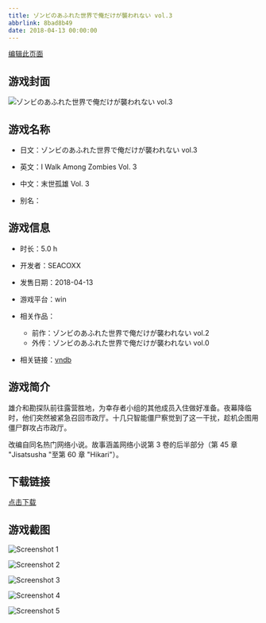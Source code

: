 ```yaml
---
title: ゾンビのあふれた世界で俺だけが襲われない vol.3
abbrlink: 8bad8b49
date: 2018-04-13 00:00:00
---
```

[编辑此页面](https://github.com/ACG-3/ADV3-source/blob/main/source/_posts/%E3%82%BE%E3%83%B3%E3%83%93%E3%81%AE%E3%81%82%E3%81%B5%E3%82%8C%E3%81%9F%E4%B8%96%E7%95%8C%E3%81%A7%E4%BF%BA%E3%81%A0%E3%81%91%E3%81%8C%E8%A5%B2%E3%82%8F%E3%82%8C%E3%81%AA%E3%81%84%20vol.3.md)

## 游戏封面

![ゾンビのあふれた世界で俺だけが襲われない vol.3](https://pan.timero.xyz/d/onedrive/img_lib_001/%E3%82%BE%E3%83%B3%E3%83%93%E3%81%AE%E3%81%82%E3%81%B5%E3%82%8C%E3%81%9F%E4%B8%96%E7%95%8C%E3%81%A7%E4%BF%BA%E3%81%A0%E3%81%91%E3%81%8C%E8%A5%B2%E3%82%8F%E3%82%8C%E3%81%AA%E3%81%84%20vol.3_cover.avif)


## 游戏名称

- 日文：ゾンビのあふれた世界で俺だけが襲われない vol.3
- 英文：I Walk Among Zombies Vol. 3
- 中文：末世孤雄 Vol. 3

- 别名：


## 游戏信息

- 时长：5.0 h
- 开发者：SEACOXX
- 发售日期：2018-04-13
- 游戏平台：win
- 相关作品：
   - 前作：ゾンビのあふれた世界で俺だけが襲われない vol.2
   - 外传：ゾンビのあふれた世界で俺だけが襲われない vol.0

- 相关链接：[vndb](https://vndb.org/v22775)


## 游戏简介

雄介和勘探队前往露营胜地，为幸存者小组的其他成员入住做好准备。夜幕降临时，他们突然被紧急召回市政厅。十几只智能僵尸察觉到了这一干扰，趁机企图用僵尸群攻占市政厅。

改编自同名热门网络小说。故事涵盖网络小说第 3 卷的后半部分（第 45 章 "Jisatsusha "至第 60 章 "Hikari"）。


## 下载链接

[点击下载](https://pan.timero.xyz/onedrive/adv_lib_001/%E3%82%BE%E3%83%B3%E3%83%93%E3%81%AE%E3%81%82%E3%81%B5%E3%82%8C%E3%81%9F%E4%B8%96%E7%95%8C%E3%81%A7%E4%BF%BA%E3%81%A0%E3%81%91%E3%81%8C%E8%A5%B2%E3%82%8F%E3%82%8C%E3%81%AA%E3%81%84%20vol.3)


## 游戏截图


![Screenshot 1](https://pan.timero.xyz/d/onedrive/img_lib_001/%E3%82%BE%E3%83%B3%E3%83%93%E3%81%AE%E3%81%82%E3%81%B5%E3%82%8C%E3%81%9F%E4%B8%96%E7%95%8C%E3%81%A7%E4%BF%BA%E3%81%A0%E3%81%91%E3%81%8C%E8%A5%B2%E3%82%8F%E3%82%8C%E3%81%AA%E3%81%84%20vol.3_Screenshot_1.avif)

![Screenshot 2](https://pan.timero.xyz/d/onedrive/img_lib_001/%E3%82%BE%E3%83%B3%E3%83%93%E3%81%AE%E3%81%82%E3%81%B5%E3%82%8C%E3%81%9F%E4%B8%96%E7%95%8C%E3%81%A7%E4%BF%BA%E3%81%A0%E3%81%91%E3%81%8C%E8%A5%B2%E3%82%8F%E3%82%8C%E3%81%AA%E3%81%84%20vol.3_Screenshot_2.avif)

![Screenshot 3](https://pan.timero.xyz/d/onedrive/img_lib_001/%E3%82%BE%E3%83%B3%E3%83%93%E3%81%AE%E3%81%82%E3%81%B5%E3%82%8C%E3%81%9F%E4%B8%96%E7%95%8C%E3%81%A7%E4%BF%BA%E3%81%A0%E3%81%91%E3%81%8C%E8%A5%B2%E3%82%8F%E3%82%8C%E3%81%AA%E3%81%84%20vol.3_Screenshot_3.avif)

![Screenshot 4](https://pan.timero.xyz/d/onedrive/img_lib_001/%E3%82%BE%E3%83%B3%E3%83%93%E3%81%AE%E3%81%82%E3%81%B5%E3%82%8C%E3%81%9F%E4%B8%96%E7%95%8C%E3%81%A7%E4%BF%BA%E3%81%A0%E3%81%91%E3%81%8C%E8%A5%B2%E3%82%8F%E3%82%8C%E3%81%AA%E3%81%84%20vol.3_Screenshot_4.avif)

![Screenshot 5](https://pan.timero.xyz/d/onedrive/img_lib_001/%E3%82%BE%E3%83%B3%E3%83%93%E3%81%AE%E3%81%82%E3%81%B5%E3%82%8C%E3%81%9F%E4%B8%96%E7%95%8C%E3%81%A7%E4%BF%BA%E3%81%A0%E3%81%91%E3%81%8C%E8%A5%B2%E3%82%8F%E3%82%8C%E3%81%AA%E3%81%84%20vol.3_Screenshot_5.avif)

